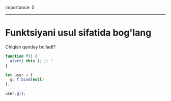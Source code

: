 importance: 5

---

# Funktsiyani usul sifatida bog'lang 

Chiqish qanday bo'ladi?

```js
function f() {
  alert( this ); // ?
}

let user = {
  g: f.bind(null)
};

user.g();
```

